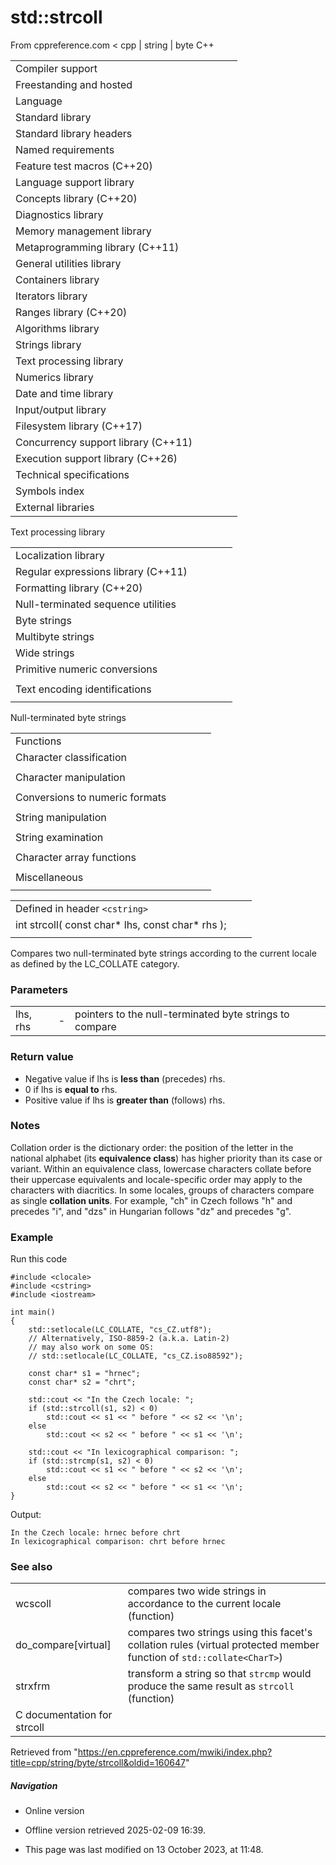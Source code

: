 # std::strcoll

From cppreference.com
< cpp‎ | string‎ | byte
C++

|  |  |  |  |  |
| --- | --- | --- | --- | --- |
| Compiler support | | | | |
| Freestanding and hosted | | | | |
| Language | | | | |
| Standard library | | | | |
| Standard library headers | | | | |
| Named requirements | | | | |
| Feature test macros (C++20) | | | | |
| Language support library | | | | |
| Concepts library (C++20) | | | | |
| Diagnostics library | | | | |
| Memory management library | | | | |
| Metaprogramming library (C++11) | | | | |
| General utilities library | | | | |
| Containers library | | | | |
| Iterators library | | | | |
| Ranges library (C++20) | | | | |
| Algorithms library | | | | |
| Strings library | | | | |
| Text processing library | | | | |
| Numerics library | | | | |
| Date and time library | | | | |
| Input/output library | | | | |
| Filesystem library (C++17) | | | | |
| Concurrency support library (C++11) | | | | |
| Execution support library (C++26) | | | | |
| Technical specifications | | | | |
| Symbols index | | | | |
| External libraries | | | | |

Text processing library

|  |  |  |  |  |
| --- | --- | --- | --- | --- |
| Localization library | | | | |
| Regular expressions library (C++11) | | | | |
| Formatting library (C++20) | | | | |
| Null-terminated sequence utilities | | | | |
| Byte strings | | | | |
| Multibyte strings | | | | |
| Wide strings | | | | |
| Primitive numeric conversions | | | | |
| |  |  |  |  |  | | --- | --- | --- | --- | --- | | to_chars(C++17) | | | | | | to_chars_result(C++17) | | | | | | from_chars(C++17) | | | | | | from_chars_result(C++17) | | | | | | chars_format(C++17) | | | | | |
| Text encoding identifications | | | | |
| |  |  |  |  |  | | --- | --- | --- | --- | --- | | text_encoding(C++26) | | | | | |

Null-terminated byte strings

|  |  |  |  |  |
| --- | --- | --- | --- | --- |
| Functions | | | | |
| Character classification | | | | |
| |  |  |  |  |  | | --- | --- | --- | --- | --- | | isalnum | | | | | | isalpha | | | | | | islower | | | | | | isupper | | | | | | isdigit | | | | | | isxdigit | | | | | | |  |  |  |  |  | | --- | --- | --- | --- | --- | | isblank(C++11) | | | | | | iscntrl | | | | | | isgraph | | | | | | isspace | | | | | | isprint | | | | | | ispunct | | | | | |
| Character manipulation | | | | |
| |  |  |  |  |  | | --- | --- | --- | --- | --- | | tolower | | | | | | |  |  |  |  |  | | --- | --- | --- | --- | --- | | toupper | | | | | |
| Conversions to numeric formats | | | | |
| |  |  |  |  |  | | --- | --- | --- | --- | --- | | atof | | | | | | atoiatolatoll(C++11) | | | | | | strtolstrtoll(C++11) | | | | | |  | | | | | | |  |  |  |  |  | | --- | --- | --- | --- | --- | | strtoulstrtoull(C++11) | | | | | | strtofstrtodstrtold(C++11)(C++11) | | | | | | strtoimaxstrtouimax(C++11)(C++11) | | | | | |
| String manipulation | | | | |
| |  |  |  |  |  | | --- | --- | --- | --- | --- | | strcpy | | | | | | strncpy | | | | | | strxfrm | | | | | | |  |  |  |  |  | | --- | --- | --- | --- | --- | | strcat | | | | | | strncat | | | | | |  | | | | | |
| String examination | | | | |
| |  |  |  |  |  | | --- | --- | --- | --- | --- | | strlen | | | | | | strcmp | | | | | | strncmp | | | | | | ****strcoll**** | | | | | | strchr | | | | | | strrchr | | | | | | |  |  |  |  |  | | --- | --- | --- | --- | --- | | strspn | | | | | | strcspn | | | | | | strpbrk | | | | | | strstr | | | | | | strtok | | | | | |  | | | | | |
| Character array functions | | | | |
| |  |  |  |  |  | | --- | --- | --- | --- | --- | | memchr | | | | | | memcmp | | | | | | memset | | | | | | |  |  |  |  |  | | --- | --- | --- | --- | --- | | memcpy | | | | | | memmove | | | | | |  | | | | | |
| Miscellaneous | | | | |
| |  |  |  |  |  | | --- | --- | --- | --- | --- | | strerror | | | | | |

|  |  |  |
| --- | --- | --- |
| Defined in header `<cstring>` |  |  |
| int strcoll( const char\* lhs, const char\* rhs ); |  |  |
|  |  |  |

Compares two null-terminated byte strings according to the current locale as defined by the LC_COLLATE category.

### Parameters

|  |  |  |
| --- | --- | --- |
| lhs, rhs | - | pointers to the null-terminated byte strings to compare |

### Return value

- Negative value if lhs is **less than** (precedes) rhs.
- ​0​ if lhs is **equal to** rhs.
- Positive value if lhs is **greater than** (follows) rhs.

### Notes

Collation order is the dictionary order: the position of the letter in the national alphabet (its **equivalence class**) has higher priority than its case or variant. Within an equivalence class, lowercase characters collate before their uppercase equivalents and locale-specific order may apply to the characters with diacritics. In some locales, groups of characters compare as single **collation units**. For example, "ch" in Czech follows "h" and precedes "i", and "dzs" in Hungarian follows "dz" and precedes "g".

### Example

Run this code

```
#include <clocale>
#include <cstring>
#include <iostream>
 
int main()
{
    std::setlocale(LC_COLLATE, "cs_CZ.utf8");
    // Alternatively, ISO-8859-2 (a.k.a. Latin-2)
    // may also work on some OS:
    // std::setlocale(LC_COLLATE, "cs_CZ.iso88592");
 
    const char* s1 = "hrnec";
    const char* s2 = "chrt";
 
    std::cout << "In the Czech locale: ";
    if (std::strcoll(s1, s2) < 0)
        std::cout << s1 << " before " << s2 << '\n';
    else
        std::cout << s2 << " before " << s1 << '\n';
 
    std::cout << "In lexicographical comparison: ";
    if (std::strcmp(s1, s2) < 0)
        std::cout << s1 << " before " << s2 << '\n';
    else
        std::cout << s2 << " before " << s1 << '\n';
}

```

Output:

```
In the Czech locale: hrnec before chrt
In lexicographical comparison: chrt before hrnec

```

### See also

|  |  |
| --- | --- |
| wcscoll | compares two wide strings in accordance to the current locale   (function) |
| do_compare[virtual] | compares two strings using this facet's collation rules   (virtual protected member function of `std::collate<CharT>`) |
| strxfrm | transform a string so that `strcmp` would produce the same result as `strcoll`   (function) |
| C documentation for strcoll | |

Retrieved from "<https://en.cppreference.com/mwiki/index.php?title=cpp/string/byte/strcoll&oldid=160647>"

##### Navigation

- Online version
- Offline version retrieved 2025-02-09 16:39.

- This page was last modified on 13 October 2023, at 11:48.